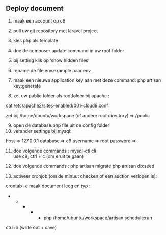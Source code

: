 ## Deploy document

1) maak een account op c9

2) pull uw git repository met laravel project

3) kies php als template

4) doe de composer update command in uw root folder

5) bij setting klik op ‘show hidden files’
 
6) rename de file env.example naar env

7) maak een nieuwe application key aan met deze command: 
	php artisan key:generate
	
8) zet uw public folder als rootfolder bij apache :

cat /etc/apache2/sites-enabled/001-cloud9.conf

zet bij /home/ubuntu/workspace (of andere root directory)  => /public 
 
9) open de database.php file uit de config folder
10) verander settings bij mysql: 
 
host => 127.0.0.1
database => c9
username => root
password => 

11) doe volgende commands : 
mysql-ctl cli  
use c9;
ctrl + c (om eruit te gaan)

12) doe volgende commands :
php artisan migrate
php artisan db:seed


13) activeer cronjob (om de minuut checken of een auction verlopen is): 

crontab -e
maak document leeg en typ : 

 * * * * * php /home/ubuntu/workspace/artisan schedule:run

ctrl+o (write out + save)



